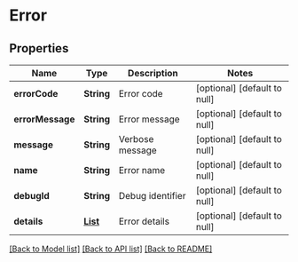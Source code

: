 # Error

## Properties

| Name             | Type                       | Description      | Notes                        |
| ---------------- | -------------------------- | ---------------- | ---------------------------- |
| **errorCode**    | **String**                 | Error code       | [optional] [default to null] |
| **errorMessage** | **String**                 | Error message    | [optional] [default to null] |
| **message**      | **String**                 | Verbose message  | [optional] [default to null] |
| **name**         | **String**                 | Error name       | [optional] [default to null] |
| **debugId**      | **String**                 | Debug identifier | [optional] [default to null] |
| **details**      | [**List**](ErrorDetail.md) | Error details    | [optional] [default to null] |

[[Back to Model list]](../README.md#documentation-for-models) [[Back to API list]](../README.md#documentation-for-api-endpoints) [[Back to README]](../README.md)
